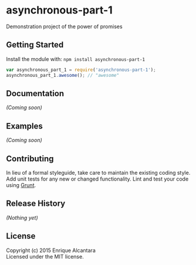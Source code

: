 # asynchronous-part-1

Demonstration project of the power of promises

## Getting Started
Install the module with: `npm install asynchronous-part-1`

```javascript
var asynchronous_part_1 = require('asynchronous-part-1');
asynchronous_part_1.awesome(); // "awesome"
```

## Documentation
_(Coming soon)_

## Examples
_(Coming soon)_

## Contributing
In lieu of a formal styleguide, take care to maintain the existing coding style. Add unit tests for any new or changed functionality. Lint and test your code using [Grunt](http://gruntjs.com/).

## Release History
_(Nothing yet)_

## License
Copyright (c) 2015 Enrique Alcantara  
Licensed under the MIT license.
